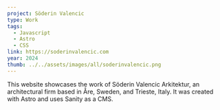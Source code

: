 ```yaml
---
project: Söderin Valencic
type: Work
tags:
  - Javascript
  - Astro
  - CSS
link: https://soderinvalencic.com
year: 2024
thumb: ../../assets/images/all/soderinvalencic.png
---
```


This website showcases the work of Söderin Valencic Arkitektur, an architectural firm based in Åre, Sweden, and Trieste, Italy. It was created with Astro and uses Sanity as a CMS.
